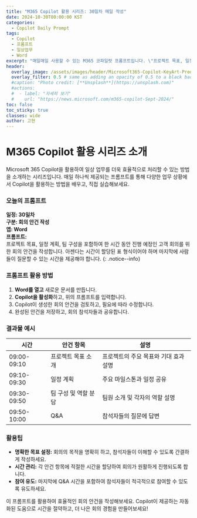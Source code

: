 ```yaml
---
title: "M365 Copilot 활용 시리즈: 30일차 메일 작성"
date: 2024-10-30T00:00:00 KST
categories:
  - Copilot Daily Prompt
tags:
  - Copilot
  - 프롬프트
  - 일상업무
  - Word
excerpt: "매일매일 사용할 수 있는 M365 코파일럿 프롬프트입니다. \"프로젝트 목표, 일정 계획, 팀 구성을 포함하여 한 시간 동안 진행 예정인 고객 회의를 위한 회의 안건을 작성합니다. 아젠다는 시간이 할당된 표 형식이어야 하며 마지막에 사람들이 질문할 수 있는 시간을 제공해야 합니다.\""
header:
  overlay_image: /assets/images/header/Microsoft365-Copilot-KeyArt-Productivity-6K-01.png
  overlay_filter: 0.5 # same as adding an opacity of 0.5 to a black background
  #caption: "Photo credit: [**Unsplash**](https://unsplash.com)"
  #actions:
  #  - label: "자세히 보기"
  #    url: "https://news.microsoft.com/m365-copilot-Sept-2024/"
toc: false
toc_sticky: true
classes: wide
author: 고현
---
```


# M365 Copilot 활용 시리즈 소개

Microsoft 365 Copilot을 활용하여 일상 업무를 더욱 효율적으로 처리할 수 있는 방법을 소개하는 시리즈입니다. 매일 하나씩 제공되는 프롬프트를 통해 다양한 업무 상황에서 Copilot을 활용하는 방법을 배우고, 직접 실습해보세요.

### 오늘의 프롬프트

**일정: 30일차**  
**구분: 회의 안건 작성**  
**앱: Word**  
**프롬프트:**  
프로젝트 목표, 일정 계획, 팀 구성을 포함하여 한 시간 동안 진행 예정인 고객 회의를 위한 회의 안건을 작성합니다. 아젠다는 시간이 할당된 표 형식이어야 하며 마지막에 사람들이 질문할 수 있는 시간을 제공해야 합니다.
{: .notice--info}

### 프롬프트 활용 방법

1. **Word를 열고** 새로운 문서를 만듭니다.
2. **Copilot을 활성화**하고, 위의 프롬프트를 입력합니다.
3. Copilot이 생성한 회의 안건을 검토하고, 필요에 따라 수정합니다.
4. 완성된 안건을 저장하고, 회의 참석자들과 공유합니다.

### 결과물 예시

| 시간       | 안건 항목                | 설명                                    |
|------------|--------------------------|-----------------------------------------|
| 09:00-09:10 | 프로젝트 목표 소개       | 프로젝트의 주요 목표와 기대 효과 설명  |
| 09:10-09:30 | 일정 계획                | 주요 마일스톤과 일정 공유               |
| 09:30-09:50 | 팀 구성 및 역할 분담     | 팀원 소개 및 각자의 역할 설명           |
| 09:50-10:00 | Q&A                      | 참석자들의 질문에 답변                  |

### 활용팁

- **명확한 목표 설정:** 회의의 목적을 명확히 하고, 참석자들이 이해할 수 있도록 간결하게 작성하세요.
- **시간 관리:** 각 안건 항목에 적절한 시간을 할당하여 회의가 원활하게 진행되도록 합니다.
- **참여 유도:** 마지막에 Q&A 시간을 포함하여 참석자들이 적극적으로 참여할 수 있도록 유도하세요.

이 프롬프트를 활용하여 효율적인 회의 안건을 작성해보세요. Copilot이 제공하는 자동화된 도움으로 시간을 절약하고, 더 나은 회의 경험을 만들어보세요!


